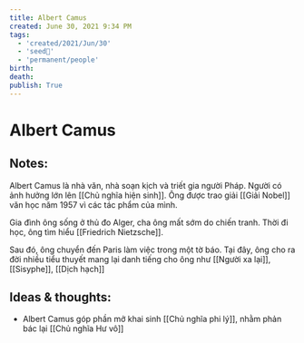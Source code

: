 ```yaml
---
title: Albert Camus
created: June 30, 2021 9:34 PM
tags:
  - 'created/2021/Jun/30'
  - 'seed🥜'
  - 'permanent/people'
birth: 
death: 
publish: True
---
```

# Albert Camus

## Notes:
Albert Camus là nhà văn, nhà soạn kịch và triết gia người Pháp. Người có ảnh hưởng lớn lên [[Chủ nghĩa hiện sinh]]. Ông được trao giải [[Giải Nobel]] văn học năm 1957 vì các tác phẩm của mình.

Gia đình ông sống ở thủ đo Alger, cha ông mất sớm do chiến tranh. Thời đi học, ông tìm hiểu [[Friedrich Nietzsche]].

Sau đó, ông chuyển đến Paris làm việc trong một tờ báo. Tại đây, ông cho ra đời nhiều tiểu thuyết mang lại danh tiếng cho ông như [[Người xa lại]], [[Sisyphe]], [[Dịch hạch]]

## Ideas & thoughts:
- Albert Camus góp phần mở khai sinh [[Chủ nghĩa phi lý]], nhằm phản bác lại  [[Chủ nghĩa Hư vô]]

